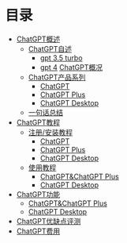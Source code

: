 # 目录
- [ChatGPT概述](https://github.com/MossDream/Powerful-Tools-Instruction/blob/main/General%20AI/ChatGPT/ChatGPT%E6%A6%82%E8%BF%B0.md)
  - [ChatGPT自述](https://github.com/MossDream/Powerful-Tools-Instruction/blob/main/General%20AI/ChatGPT/ChatGPT%E6%A6%82%E8%BF%B0.md#chatgpt%E8%87%AA%E8%BF%B0)
    - [gpt 3.5 turbo](https://github.com/MossDream/Powerful-Tools-Instruction/blob/main/General%20AI/ChatGPT/ChatGPT%E6%A6%82%E8%BF%B0.md#%E4%BB%A5%E4%B8%8B%E6%98%AFchatgpt-gpt-35-turbo%E6%A8%A1%E5%9E%8B%E7%9A%84%E6%8E%A5%E5%8F%97%E6%8C%87%E4%BB%A4%E5%90%8E%E8%87%AA%E8%A1%8C%E7%94%9F%E6%88%90%E7%9A%84%E8%87%AA%E6%88%91%E4%BB%8B%E7%BB%8D)
    - [gpt 4](https://github.com/MossDream/Powerful-Tools-Instruction/blob/main/General%20AI/ChatGPT/ChatGPT%E6%A6%82%E8%BF%B0.md#%E4%BB%A5%E4%B8%8B%E6%98%AFchatgpt-gpt-4%E6%A8%A1%E5%9E%8B%E7%9A%84%E6%8E%A5%E5%8F%97%E6%8C%87%E4%BB%A4%E5%90%8E%E8%87%AA%E8%A1%8C%E7%94%9F%E6%88%90%E7%9A%84%E8%87%AA%E6%88%91%E4%BB%8B%E7%BB%8D)
  [ChatGPT概况](https://github.com/MossDream/Powerful-Tools-Instruction/blob/main/General%20AI/ChatGPT/ChatGPT%E6%A6%82%E8%BF%B0.md#chatgpt%E6%A6%82%E5%86%B5)
  - [ChatGPT产品系列](https://github.com/MossDream/Powerful-Tools-Instruction/blob/main/General%20AI/ChatGPT/ChatGPT%E6%A6%82%E8%BF%B0.md#chatgpt%E4%BA%A7%E5%93%81%E7%B3%BB%E5%88%97)
    - [ChatGPT](https://github.com/MossDream/Powerful-Tools-Instruction/blob/main/General%20AI/ChatGPT/ChatGPT%E6%A6%82%E8%BF%B0.md#chatgpt%E4%BA%A7%E5%93%81%E7%B3%BB%E5%88%97)
    - [ChatGPT Plus](https://github.com/MossDream/Powerful-Tools-Instruction/blob/main/General%20AI/ChatGPT/ChatGPT%E6%A6%82%E8%BF%B0.md#chatgpt%E4%BA%A7%E5%93%81%E7%B3%BB%E5%88%97)
    - [ChatGPT Desktop](https://github.com/MossDream/Powerful-Tools-Instruction/blob/main/General%20AI/ChatGPT/ChatGPT%E6%A6%82%E8%BF%B0.md#chatgpt%E4%BA%A7%E5%93%81%E7%B3%BB%E5%88%97)
  - [一句话总结](https://github.com/MossDream/Powerful-Tools-Instruction/blob/main/General%20AI/ChatGPT/ChatGPT%E6%A6%82%E8%BF%B0.md#%E4%B8%80%E5%8F%A5%E8%AF%9D%E6%80%BB%E7%BB%93)
- [ChatGPT教程]()
  - [注册/安装教程]()
    - [ChatGPT]()
    - [ChatGPT Plus]()
    - [ChatGPT Desktop]()
  - [使用教程]()
    - [ChatGPT&ChatGPT Plus]()
    - [ChatGPT Desktop]()
- [ChatGPT功能]()
  - [ChatGPT&ChatGPT Plus]()
  - [ChatGPT Desktop]()
- [ChatGPT优缺点评测]()
- [ChatGPT费用]()
